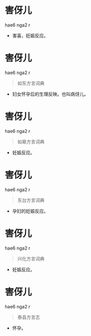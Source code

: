 # 害伢儿
hae6 nga2 r
- 害喜，妊娠反应。

# 害伢儿
hae6 nga2 r
> 如东方言词典
- 妇女怀孕后的生理反映。也叫病伢儿。

# 害伢儿
hae6 nga2 r
> 如皋方言词典
- 妊娠反应。

# 害伢儿
hae6 nga2 r
> 东台方言词典
- 孕妇的妊娠反应。

# 害伢儿
hae6 nga2 r
> 兴化方言词典
- 妊娠反应。

# 害伢儿
hae6 nga2 r
> 泰县方言志
- 怀孕。
